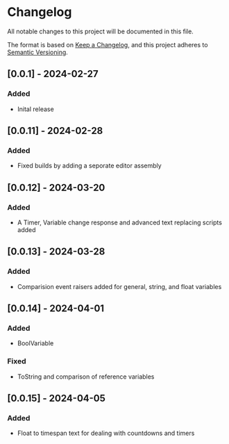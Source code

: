 # Changelog
All notable changes to this project will be documented in this file.

The format is based on [Keep a Changelog](https://keepachangelog.com/en/1.0.0/),
and this project adheres to [Semantic Versioning](https://semver.org/spec/v2.0.0.html).

## [0.0.1] - 2024-02-27
### Added
- Inital release

## [0.0.11] - 2024-02-28
### Added
- Fixed builds by adding a seporate editor assembly

## [0.0.12] - 2024-03-20
### Added
- A Timer, Variable change response and advanced text replacing scripts added

## [0.0.13] - 2024-03-28
### Added
- Comparision event raisers added for general, string, and float variables

## [0.0.14] - 2024-04-01
### Added
- BoolVariable
### Fixed
- ToString and comparison of reference variables

## [0.0.15] - 2024-04-05
### Added
- Float to timespan text for dealing with countdowns and timers